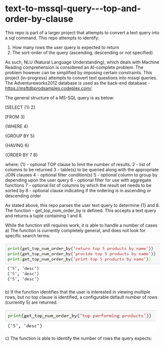 # text-to-mssql-query---top-and-order-by-clause
This repo is part of a larger project that attempts to convert a text query into a sql command. This repo attempts to identify:
1) How many rows the user query is expected to return
2) The sort-order of the query (ascending, descending or not specified)

As such, NLU (Natural Language Understanding), which deals with Machine Reading comprehension is considered an AI-complete problem. The problem however can be simplified by imposing certain constraints. This project (in-progress) attempts to convert text questions into mssql queries. The Adventureworks2012 database is used as the back-end database - https://msftdbprodsamples.codeplex.com/.

The general structure of a MS-SQL query is as below:

[SELECT {1} 2]

[FROM 3]

{WHERE 4}

{GROUP BY 5}

{HAVING 6}

{ORDER BY 7 8} 


where:
{1} - optional TOP clause to limit the number of results.
2   - list of columns to be returned
3   - table(s) to be queried along with the appropriate JOIN clauses
4   - optional filter condition(s)
5   - optional column to group by depending upon the user query
6   - optional filter for use with aggregate functions
7   - optional list of columns by which the result set needs to be sorted by
8   - optional clause indicating if the ordering is in ascending or descending order

As stated above, this repo parses the user text query to determine {1} and 8.
The function - get_top_num_order_by is defined. This accepts a text query and returns a tuple containing 1 and 8.

While the function still requires work, it is able to handle a number of cases
a) The function is currently completely general, and does not look for specific search terms:

![flexible](images/flexible.PNG)


b) If the function identifies that the user is interested in viewing multiple rows, but no top clause is identified, a configurable default  number of rows (currently 5) are returned.

![default](images/def_rows_if_no_top_clause.PNG)


c) The function is able to identify the number of rows the query expects:
